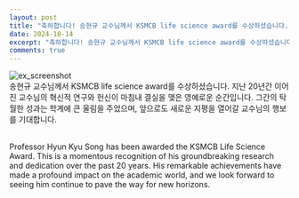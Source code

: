 ```yaml
---
layout: post
title: "축하합니다! 송현규 교수님께서 KSMCB life science award를 수상하셨습니다. "
date: 2024-10-14
excerpt: "축하합니다! 송현규 교수님께서 KSMCB life science award를 수상하셨습니다. "
comments: true
---
```


![ex_screenshot]()
<br/>
송현규 교수님께서 KSMCB life science award를 수상하셨습니다. 지난 20년간 이어진 교수님의 혁신적 연구와 헌신이 마침내 결실을 맺은 영예로운 순간입니다. 그간의 탁월한 성과는 학계에 큰 울림을 주었으며, 앞으로도 새로운 지평을 열어갈 교수님의 행보를 기대합니다.

<br/>
Professor Hyun Kyu Song has been awarded the KSMCB Life Science Award. This is a momentous recognition of his groundbreaking research and dedication over the past 20 years. His remarkable achievements have made a profound impact on the academic world, and we look forward to seeing him continue to pave the way for new horizons.
<br/>
